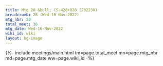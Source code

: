 ```yaml
---
title: Mtg 28 &bull; CS-428+828 (202230)
breadcrumb: 28 (Wed-16-Nov-2022)
mtg_nbr: 28
total_meet: 36
mtg_date: Wed-16-Nov-2022
wiki_id: wiki
layout: bg-image
---
```


{%- include meetings/main.html
    tm=page.total_meet
    mn=page.mtg_nbr
    md=page.mtg_date
    ww=page.wiki_id
-%}
